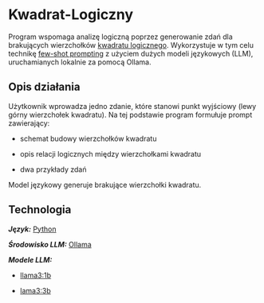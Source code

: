 # Kwadrat-Logiczny

Program wspomaga analizę logiczną poprzez generowanie zdań dla brakujących wierzchołków [kwadratu logicznego](https://pl.wikipedia.org/wiki/Kwadrat_logiczny). Wykorzystuje w tym celu technikę [few-shot prompting](https://www.promptingguide.ai/techniques/fewshot) z użyciem dużych modeli językowych (LLM), uruchamianych lokalnie za pomocą Ollama.

Opis działania
---
Użytkownik wprowadza jedno zdanie, które stanowi punkt wyjściowy (lewy górny wierzchołek kwadratu). Na tej podstawie program formułuje prompt zawierający:

- schemat budowy wierzchołków kwadratu

- opis relacji logicznych między wierzchołkami kwadratu

- dwa przykłady zdań

Model językowy generuje brakujące wierzchołki kwadratu.


Technologia
---
***Język:*** [Python](https://www.python.org/)

***Środowisko LLM:*** [Ollama](https://ollama.com/)

***Modele LLM:***

- [llama3:1b](https://www.llama.com/llama-downloads/)

- [lama3:3b](https://www.llama.com/llama-downloads/)

